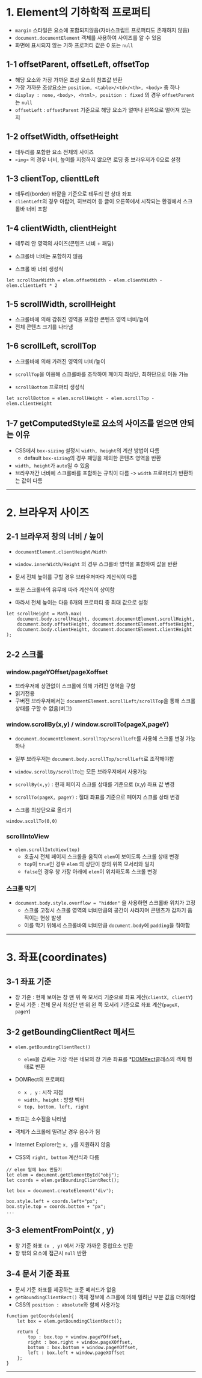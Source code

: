 # 1. Element의 기하학적 프로퍼티

- `margin` 스타일은 요소에 포함되지않음(자바스크립트 프로퍼티도 존재하지 않음)
- `document.documentElement` 객체를 사용하여 사이즈를 알 수 있음
- 화면에 표시되지 않는 기하 프로퍼티 값은 0 또는 `null`

## 1-1 offsetParent, offsetLeft, offsetTop

- 해당 요소와 가장 가까운 조상 요소의 참조값 반환
- 가장 가까운 조상요소는 `position, <table>/<td>/<th>, <body>` 중 하나
- `display : none,` `<body>, <html>, position : fixed` 의 경우 `offsetParent`는 `null`
- `offsetLeft` : `offsetParent` 기준으로 해당 요소가 얼마나 왼쪽으로 떨어져 있는지

## 1-2 offsetWidth, offsetHeight

- 테두리를 포함한 요소 전체의 사이즈
- `<img>` 의 경우 너비, 높이를 지정하지 않으면 로딩 중 브라우저가 0으로 설정

## 1-3 clientTop, clienttLeft

- 테두리(border) 바깥을 기준으로 테두리 안 상대 좌표
- `clientLeft`의 경우 아랍어, 히브리어 등 글이 오른쪽에서 시작되는 환경에서 스크롤바 너비 포함

## 1-4 clientWidth, clientHeight

- 테두리 안 영역의 사이즈(콘텐츠 너비 + 패딩)
- 스크롤바 너비는 포함하지 않음

- 스크롤 바 너비 생성식

```
let scrollbarWidth = elem.offsetWidth - elem.clientWidth - elem.clientLeft * 2
```

## 1-5 scrollWidth, scrollHeight

- 스크롤바에 의해 감춰진 영역을 포함한 콘텐츠 영역 너비/높이
- 전체 콘텐츠 크기를 나타냄

## 1-6 scrollLeft, scrollTop

- 스크롤바에 의해 가려진 영역의 너비/높이
- `scrollTop`을 이용해 스크롤바를 조작하여 페이지 최상단, 최하단으로 이동 가능

- `scrollBottom` 프로퍼티 생성식

```
let scrollBottom = elem.scrollHeight - elem.scrollTop - elem.clientHeight
```

## 1-7 getComputedStyle로 요소의 사이즈를 얻으면 안되는 이유

- CSS에서 `box-sizing` 설정시 `width, height`의 계산 방법이 다름
  - default `box-sizing`의 경우 패딩을 제외한 콘텐츠 영역을 반환
- `width, height`가 `auto`일 수 있음
- 브라우저간 너비에 스크롤바를 포함하는 규칙이 다름 -> `width` 프로퍼티가 반환하는 값이 다름

---

# 2. 브라우저 사이즈

## 2-1 브라우저 창의 너비 / 높이

- `documentElement.clientHeight/Width`

- `window.innerWidth/Height` 의 경우 스크롤바 영역을 포함하여 값을 반환

- 문서 전체 높이를 구할 경우 브라우저마다 계산식이 다름
- 또한 스크롤바의 유무에 따라 계산식이 상이함
- 따라서 전체 높이는 다음 6개의 프로퍼티 중 최대 값으로 설정

```
let scrollHeight = Math.max(
	document.body.scrollHeight, document.documentElement.scrollHeight,
	document.body.offsetHeight, document.documentElement.offsetHeight,
	document.body.clientHeight, document.documentElement.clientHeight
);
```

## 2-2 스크롤

### window.pageYOffset/pageXoffset

- 브라우저에 상관없이 스크롤에 의해 가려진 영역을 구함
- 읽기전용
- 구버전 브라우저에서는 `documentElement.scrollLeft/scrollTop`을 통해 스크롤 상태를 구할 수 없음(버그)

### window.scrollBy(x,y) / window.scrollTo(pageX,pageY)

- `document.documentElement.scrollTop/scrollLeft`를 사용해 스크롤 변경 가능하나
- 일부 브라우저는 `document.body.scrollTop/scrollLeft`로 조작해야함
- `window.scrollBy/scrollTo`는 모든 브라우저에서 사용가능

- `scrollBy(x,y)` : 현재 페이지 스크롤 상태를 기준으로 (x,y) 좌표 값 변경

- `scrollTo(pageX, pageY)` : 절대 좌표를 기준으로 페이지 스크롤 상태 변경

- 스크롤 최상단으로 올리기

```
window.scollTo(0,0)
```

### scrollIntoView

- `elem.scrollIntoView(top)`
  - 호출시 전체 페이지 스크롤을 움직여 `elem`이 보이도록 스크롤 상태 변경
  - `top`이 `true`인 경우 `elem` 의 상단이 창의 위쪽 모서리와 일치
  - `false`인 경우 창 가장 아래에 `elem`이 위치하도록 스크롤 변경

### 스크롤 막기

- `document.body.style.overflow = "hidden"` 을 사용하면 스크롤바 위치가 고정
  - 스크롤 고정시 스크롤 영역의 너비만큼의 공간이 사라지며 콘텐츠가 갑자기 움직이는 현상 발생
  - 이를 막기 위해서 스크롤바의 너비만큼 `document.body`에 `padding`을 줘야함

---

# 3. 좌표(coordinates)

## 3-1 좌표 기준

- 창 기준 : 현재 보이는 창 맨 위 쪽 모서리 기준으로 좌표 계산(`clientX, clientY`)
- 문서 기준 : 전체 문서 최상단 맨 위 왼 쪽 모서리 기준으로 좌표 계산(`pageX, pageY`)

## 3-2 getBoundingClientRect 메서드

- `elem.getBoundingClientRect()`

  - `elem`을 감싸는 가장 작은 네모의 창 기준 좌표를 \*[DOMRect](https://www.w3.org/TR/geometry-1/#domrect)클래스의 객체 형태로 반환

- DOMRect의 프로퍼티

  - `x , y` : 시작 지점
  - `width, height` : 방향 벡터
  - `top, bottom, left, right`

- 좌표는 소수점을 나타냄
- 객체가 스크롤에 밀려날 경우 음수가 됨
- Internet Explorer는 `x, y`를 지원하지 않음
- CSS의 `right, bottom` 계산식과 다름

```
// elem 밑에 box 만들기
let elem = document.getElementById("obj");
let coords = elem.getBoundingClientRect();

let box = document.createElement('div');

box.style.left = coords.left+"px";
box.style.top = coords.bottom + "px";
...

```

## 3-3 elementFromPoint(x , y)

- 창 기준 좌표 `(x , y)` 에서 가장 가까운 중첩요소 반환
- 창 밖의 요소에 접근시 `null` 반환

## 3-4 문서 기준 좌표

- 문서 기준 좌표를 제공하는 표준 메서드가 없음
- `getBoundingClientRect()` 객체 정보에 스크롤에 의해 밀려난 부분 값을 더해야함
- CSS의 `position : absolute`와 함께 사용가능

```
function getCoords(elem){
	let box = elem.getBoundingClientRect();

	return {
		top : box.top + window.pageYOffset,
		right : box.right + window.pageXOffset,
		bottom : box.bottom + window.pageYOffset,
		left : box.left + window.pageXOffset
	};
}
```

---
